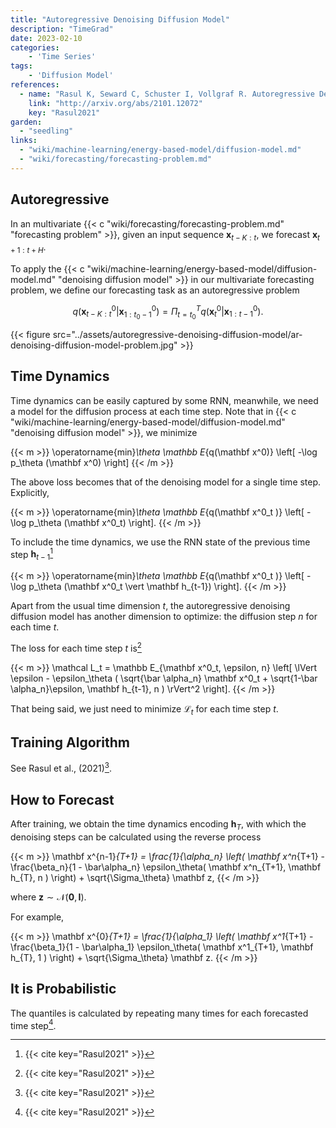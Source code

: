 ```yaml
---
title: "Autoregressive Denoising Diffusion Model"
description: "TimeGrad"
date: 2023-02-10
categories:
    - 'Time Series'
tags:
    - 'Diffusion Model'
references:
  - name: "Rasul K, Seward C, Schuster I, Vollgraf R. Autoregressive Denoising Diffusion Models for Multivariate Probabilistic Time Series Forecasting. arXiv [cs.LG]. 2021. Available: http://arxiv.org/abs/2101.12072"
    link: "http://arxiv.org/abs/2101.12072"
    key: "Rasul2021"
garden:
  - "seedling"
links:
  - "wiki/machine-learning/energy-based-model/diffusion-model.md"
  - "wiki/forecasting/forecasting-problem.md"
---
```


## Autoregressive

In an multivariate {{< c "wiki/forecasting/forecasting-problem.md" "forecasting problem" >}}, given an input sequence $\mathbf x_{t-K: t}$, we forecast $\mathbf x_{t+1:t+H}$.

To apply the {{< c "wiki/machine-learning/energy-based-model/diffusion-model.md" "denoising diffusion model" >}} in our multivariate forecasting problem, we define our forecasting task as an autoregressive problem

$$
q(\mathbf x^0_{t - K:t} \vert \mathbf x^0_{1:t_0 - 1}) = \Pi_{t=t_0}^T q(\mathbf x^0_t \vert \mathbf x^0_{1:t-1}).
$$

{{< figure src="../assets/autoregressive-denoising-diffusion-model/ar-denoising-diffusion-model-problem.jpg" >}}


## Time Dynamics

Time dynamics can be easily captured by some RNN, meanwhile, we need a model for the diffusion process at each time step. Note that in {{< c "wiki/machine-learning/energy-based-model/diffusion-model.md" "denoising diffusion model" >}}, we minimize

{{< m >}}
\operatorname{min}_\theta \mathbb E_{q(\mathbf x^0)} \left[ -\log p_\theta (\mathbf x^0) \right]
{{< /m >}}

The above loss becomes that of the denoising model for a single time step. Explicitly,

{{< m >}}
\operatorname{min}_\theta \mathbb E_{q(\mathbf x^0_t )} \left[ -\log p_\theta (\mathbf x^0_t) \right].
{{< /m >}}

To include the time dynamics, we use the RNN state of the previous time step $\mathbf h_{t-1}$[^Rasul2021]

{{< m >}}
\operatorname{min}_\theta \mathbb E_{q(\mathbf x^0_t )} \left[ -\log p_\theta (\mathbf x^0_t \vert \mathbf h_{t-1}) \right].
{{< /m >}}

Apart from the usual time dimension $t$, the autoregressive denoising diffusion model has another dimension to optimize: the diffusion step $n$ for each time $t$.

The loss for each time step $t$ is[^Rasul2021]

{{< m >}}
\mathcal L_t = \mathbb E_{\mathbf x^0_t, \epsilon, n} \left[ \lVert \epsilon - \epsilon_\theta ( \sqrt{\bar \alpha_n} \mathbf x^0_t + \sqrt{1-\bar \alpha_n}\epsilon, \mathbf h_{t-1}, n ) \rVert^2  \right].
{{< /m >}}

That being said, we just need to minimize $\mathcal L_t$ for each time step $t$.

## Training Algorithm

See Rasul et al., (2021)[^Rasul2021].

## How to Forecast


After training, we obtain the time dynamics encoding $\mathbf h_T$, with which the denoising steps can be calculated using the reverse process

{{< m >}}
\mathbf x^{n-1}_{T+1} = \frac{1}{\alpha_n} \left( \mathbf x^n_{T+1} - \frac{\beta_n}{1 - \bar\alpha_n} \epsilon_\theta( \mathbf x^n_{T+1}, \mathbf h_{T}, n ) \right) + \sqrt{\Sigma_\theta} \mathbf z,
{{< /m >}}

where $\mathbf z \sim \mathcal N(\mathbf 0, \mathbf I)$.

For example,

{{< m >}}
\mathbf x^{0}_{T+1} = \frac{1}{\alpha_1} \left( \mathbf x^1_{T+1} - \frac{\beta_1}{1 - \bar\alpha_1} \epsilon_\theta( \mathbf x^1_{T+1}, \mathbf h_{T}, 1 ) \right) + \sqrt{\Sigma_\theta} \mathbf z.
{{< /m >}}


## It is Probabilistic

The quantiles is calculated by repeating many times for each forecasted time step[^Rasul2021].



[^Rasul2021]: {{< cite key="Rasul2021" >}}